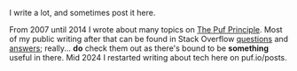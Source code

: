 I write a lot, and sometimes post it here. 

From 2007 until 2014 I wrote about many topics on [The Puf Principle](http://frank.vanpuffelen.net/). Most of my public writing after that can be found in Stack Overflow [questions](https://stackoverflow.com/users/209103/frank-van-puffelen?tab=questions) and [answers](https://stackoverflow.com/users/209103/frank-van-puffelen?tab=answers); really... **do** check them out as there's bound to be **something** useful in there. Mid 2024 I restarted writing about tech here on puf.io/posts.